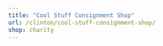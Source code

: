 ```yaml
---
title: "Cool Stuff Consignment Shop"
url: /clinton/cool-stuff-consignment-shop/
shop: charity
---
```

